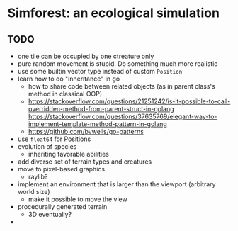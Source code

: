 # Simforest: an ecological simulation

## TODO
- one tile can be occupied by one ctreature only
- pure random movement is stupid. Do something much more realistic
- use some builtin vector type instead of custom `Position`
- learn how to do "inheritance" in go
    - how to share code between related objects (as in parent class's method in classical OOP)
    - https://stackoverflow.com/questions/21251242/is-it-possible-to-call-overridden-method-from-parent-struct-in-golang
    https://stackoverflow.com/questions/37635769/elegant-way-to-implement-template-method-pattern-in-golang
    - https://github.com/bvwells/go-patterns
- use `float64` for Positions
- evolution of species
	- inheriting favorable abilities
- add diverse set of terrain types and creatures
- move to pixel-based graphics
	- raylib?
- implement an environment that is larger than the viewport (arbitrary world size)
	- make it possible to move the view
- procedurally generated terrain
	- 3D eventually?
- 
